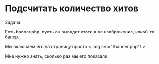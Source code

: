 Подсчитать количество хитов
===============================
Задача: 
<p> Есть banner.php, пусть он выводит статичное изображение, какой-то банер. 
<p> Мы включаем его на страницу просто < img src="/banner.php"/ >

Мне нужно знать, сколько раз мы его показали. 
